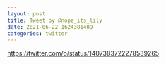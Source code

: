 ```yaml
--- 
layout: post 
title: Tweet by @nope_its_lily 
date: 2021-06-22 1624381409 
categories: twitter 
--- 
```

https://twitter.com/o/status/1407383722278539265
